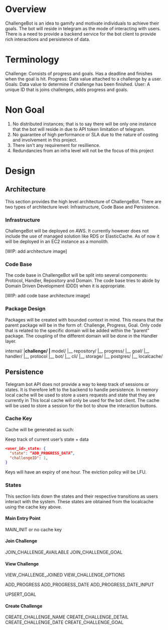 # Overview
ChallengeBot is an idea to gamify and motivate individuals to achieve their goals. The bot will reside in telegram as the mode of interacting with users. There is a need to provide a backend service for the bot client to provide rich interactions and persistence of data.

# Terminology
Challenge: Consists of progress and goals. Has a deadline and finishes when the goal is hit.
Progress: Data value attached to a challenge by a user.
Goals: Data value to determine if challenge has been finished.
User: A unique ID that is joins challenges, adds progress and goals.

# Non Goal
1. No distributed instances; that is to say there will be only one instance that the bot will reside in due to API token limitation of telegram.
2. No guarantee of high performance or SLA due to the nature of costing and involvement in this project.
3. There isn't any requirement for resillience.
4. Redundancies from an infra level will not be the focus of this project

# Design
## Architecture
This section provides the high level architecture of ChallengeBot. There are two types of architecture level: Infrastructure, Code Base and Persistence.

### Infrastructure
ChallengeBot will be deployed on AWS. It currently however does not include the use of managed solution like RDS or ElasticCache. As of now it will be deployed in an EC2 instance as a monolith.

[WIP: add architecture image]

### Code Base
The code base in ChallengeBot will be split into several components: Protocol, Handler, Repository and Domain.
The code base tries to abide by Domain Driven Development (DDD) when it is appropriate.

[WIP: add code base architecture image]

### Package Design
Packages will be created with bounded context in mind. This means that the parent package will be in the form of: Challenge, Progress, Goal. Only code that is related to the specific domain will be added within the “parent” package. The coupling of the different domain will be done in the Handler layer.

internal/
|__challenge/
     |__ model/
     |__ repository/
|__ progress/
|__ goal/
|__ handler/
|__ protocol
     |__ bot/
     |__ cli/
|__ storage/
     |__ postgres/
     |__ localcache/

## Persistence
Telegram bot API does not provide a way to keep track of sessions or states. It is therefore left to the backend to handle persistence.
In memory local cache will be used to store a users requests and state that they are currently in
This local cache will only be used for the bot client.
The cache will be used to store a session for the bot to show the interaction buttons.

### Cache Key
Cache will be generated as such:

Keep track of current user’s state + data

```json
<user_id>_state: {
  "state": “ADD_PROGRESS_DATA”,
  "challengeID": 1,
}
```

Keys will have an expiry of one hour.
The eviction policy will be LFU.

### States
This section lists down the states and their respective transitions as users interact with the system. These states are obtained from the localcache using the cache key above.

#### Main Entry Point
MAIN_INIT or no cache key

#### Join Challenge
JOIN_CHALLENGE_AVAILABLE
JOIN_CHALLENGE_GOAL

#### View Challenge
VIEW_CHALLENGE_JOINED
VIEW_CHALLENGE_OPTIONS

ADD_PROGRESS
ADD_PROGRESS_DATE
ADD_PROGRESS_DATE_INPUT

UPSERT_GOAL

#### Create Challenge
CREATE_CHALLENGE_NAME
CREATE_CHALLENGE_DETAIL
CREATE_CHALLENGE_DATE
CREATE_CHALLENGE_GOAL
